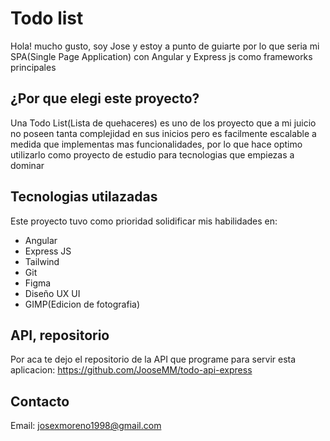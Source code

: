 # Todo list 

Hola! mucho gusto, soy Jose y estoy a punto de guiarte
por lo que seria mi SPA(Single Page Application) con 
Angular y Express js como frameworks principales

## ¿Por que elegi este proyecto?

Una Todo List(Lista de quehaceres) es uno de los proyecto que 
a mi juicio no poseen tanta complejidad en sus inicios
pero es facilmente escalable a medida que implementas mas funcionalidades,
por lo que hace optimo utilizarlo como proyecto de estudio para tecnologias 
que empiezas a dominar

## Tecnologias utilazadas

Este proyecto tuvo como prioridad solidificar mis habilidades en:

- Angular
- Express JS
- Tailwind
- Git
- Figma
- Diseño UX UI
- GIMP(Edicion de  fotografia)

##  API, repositorio

Por aca te dejo el repositorio de la API que programe para servir esta aplicacion:
https://github.com/JooseMM/todo-api-express

## Contacto

Email: josexmoreno1998@gmail.com

